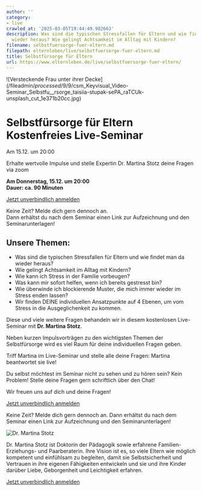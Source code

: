 ```yaml
---
author: ''
category:
- live
crawled_at: '2025-03-05T19:44:49.982663'
description: Was sind die typischen Stressfallen für Eltern und wie findet man da
  wieder heraus? Wie gelingt Achtsamkeit im Alltag mit Kindern?
filename: selbstfuersorge-fuer-eltern.md
filepath: elternleben/live/selbstfuersorge-fuer-eltern.md
title: Selbstfürsorge für Eltern
url: https://www.elternleben.de/live/selbstfuersorge-fuer-eltern/
---
```


![Versteckende Frau unter ihrer
Decke](/fileadmin/_processed_/9/9/csm_Keyvisual_Video-
Seminar_Selbstfu__rsorge_taisiia-stupak-sePA_raTCUk-
unsplash_cut_1e371b20cc.jpg)

#  Selbstfürsorge für Eltern Kostenfreies Live-Seminar

Am 15.12. um 20:00

Erhalte wertvolle Impulse und stelle Expertin Dr. Martina Stotz deine Fragen
via zoom

**Am Donnerstag, 15.12. um 20:00  
Dauer: ca. 90 Minuten**

[Jetzt unverbindlich
anmelden](https://us06web.zoom.us/webinar/register/WN_b-V9bamAR46F3I9gnKYofA)

Keine Zeit? Melde dich gern dennoch an.  
Dann erhältst du nach dem Seminar einen Link zur Aufzeichnung und den
Seminarunterlagen!

##  Unsere Themen:

  * Was sind die typischen Stressfallen für Eltern und wie findet man da wieder heraus?
  * Wie gelingt Achtsamkeit im Alltag mit Kindern?
  * Wie kann ich Stress in der Familie vorbeugen?
  * Was kann mir sofort helfen, wenn ich bereits gestresst bin?
  * Wie überwinde ich blockierende Muster, die mich immer wieder im Stress enden lassen?
  * Wir finden DEINE individuellen Ansatzpunkte auf 4 Ebenen, um vom Stress in die Ausgeglichenkeit zu kommen.

Diese und viele weitere Fragen behandeln wir in diesem kostenlosen Live-
Seminar mit **Dr. Martina Stotz**.

Neben kurzen Impulsvorträgen zu den wichtigsten Themen der Selbstfürsorge wird
es viel Raum für deine individuellen Fragen geben.

Triff Martina im Live-Seminar und stelle alle deine Fragen: Martina
beantwortet sie live!

Du selbst möchtest im Seminar nicht zu sehen und zu hören sein? Kein Problem!
Stelle deine Fragen gern schriftlich über den Chat!

Wir freuen uns auf dich und deine Fragen!

[Jetzt unverbindlich
anmelden](https://us06web.zoom.us/webinar/register/WN_b-V9bamAR46F3I9gnKYofA)

Keine Zeit? Melde dich gern dennoch an. Dann erhältst du nach dem Seminar
einen Link zur Aufzeichnung und den Seminarunterlagen!

![Dr. Martina
Stotz](/fileadmin/_processed_/7/1/csm_Martina_2020_0af02644e3.png)

Dr. Martina Stotz ist Doktorin der Pädagogik sowie erfahrene Familien-
Erziehungs- und Paarberaterin. Ihre Vision ist es, so viele Eltern wie möglich
kompetent und einfühlsam zu begleiten, damit sie Selbstsicherheit und
Vertrauen in ihre eigenen Fähigkeiten entwickeln und sie und ihre Kinder
darüber Liebe, Geborgenheit und Leichtigkeit erfahren.

[Jetzt unverbindlich
anmelden](https://us06web.zoom.us/webinar/register/WN_b-V9bamAR46F3I9gnKYofA)

